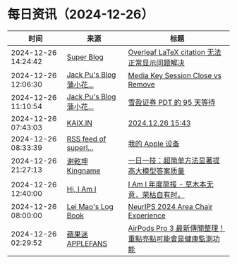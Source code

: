 ﻿# 每日资讯（2024-12-26）

|时间|来源|标题|
|---|---|---|
|2024-12-26 14:24:42|[Super Blog](https://blog.superpung.cn/atom.xml)|[Overleaf LaTeX citation 无法正常显示问题解决](https://superpung.com/overleaf-citation-error/)|
|2024-12-26 12:06:30|[Jack Pu's Blog 蒲小花...](https://www.jackpu.com/rss/)|[Media Key Session Close vs Remove](https://www.jackpu.com/media-key-session-close-vs-remove/)|
|2024-12-26 11:10:54|[Jack Pu's Blog 蒲小花...](https://www.jackpu.com/rss/)|[雪盈证券 PDT 的 95 天等待](https://www.jackpu.com/xue-ying-zheng-quan-pdt-de-95-tian-deng-dai/)|
|2024-12-26 07:43:03|[KAIX.IN](https://kaix.in/feed/)|[2024.12.26 15:43](https://kaix.in/2024/1226/)|
|2024-12-26 08:33:39|[RSS feed of superl...](https://raw.githubusercontent.com/superleeyom/blog/master/feed.xml)|[我的 Apple 设备](https://github.com/superleeyom/blog/issues/61)|
|2024-12-26 21:27:13|[谢乾坤 Kingname](http://www.kingname.info/atom.xml)|[一日一技：超简单方法显著提高大模型答案质量](https://www.kingname.info/2024/12/26/xml-prompt/)|
|2024-12-26 12:40:00|[Hi, I Am I](https://5ime.cn/atom.xml)|[ I Am I 年度简报 - 草木本无意，荣枯自有时。](https://5ime.cn/hello-2025.html)|
|2024-12-26 08:00:00|[Lei Mao's Log Book](https://leimao.github.io/atom.xml)|[NeurIPS 2024 Area Chair Experience](https://leimao.github.io/blog/NeurIPS-2024-Area-Chair-Experience/)|
|2024-12-26 02:29:52|[蘋果迷 APPLEFANS](https://applefans.today/feed/)|[AirPods Pro 3 最新傳聞整理！重點亮點可能會是健康監測功能](https://applefans.today/2024-12-airpods-pro-3-rumors/)|
